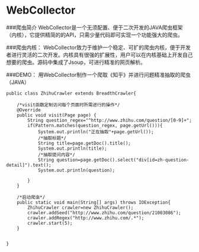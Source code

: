 WebCollector
============

###爬虫简介
WebCollector是一个无须配置、便于二次开发的JAVA爬虫框架（内核），它提供精简的的API，只需少量代码即可实现一个功能强大的爬虫。

###爬虫内核：
WebCollector致力于维护一个稳定、可扩的爬虫内核，便于开发者进行灵活的二次开发。内核具有很强的扩展性，用户可以在内核基础上开发自己想要的爬虫。源码中集成了Jsoup，可进行精准的网页解析。 

###DEMO：
用WebCollector制作一个爬取《知乎》并进行问题精准抽取的爬虫（JAVA）  

    public class ZhihuCrawler extends BreadthCrawler{
 
        /*visit函数定制访问每个页面时所需进行的操作*/
        @Override
        public void visit(Page page) {
            String question_regex="^http://www.zhihu.com/question/[0-9]+";
            if(Pattern.matches(question_regex, page.getUrl())){
                System.out.println("正在抽取"+page.getUrl());
                /*抽取标题*/
                String title=page.getDoc().title();
                System.out.println(title);
                /*抽取提问内容*/
                String question=page.getDoc().select("div[id=zh-question-detail]").text();
                System.out.println(question);
             
            }
        }
 
        /*启动爬虫*/
        public static void main(String[] args) throws IOException{  
            ZhihuCrawler crawler=new ZhihuCrawler();
            crawler.addSeed("http://www.zhihu.com/question/21003086");
            crawler.addRegex("http://www.zhihu.com/.*");
            crawler.start(5);  
        }
 
   
    }
